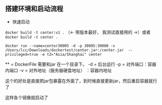 ## 搭建环境和启动流程

* 快速启动 
 
`docker build -t center:v1 .`  （← 带版本最好， 我测试直接用的 →）或者 `docker build -t center .`

`docker run --name=center30005 -d -p 30005:30000 -v /Users/lcc/Downloads/dockertest/center.jar:/center.jar  --privileged=true -e tZ="Asia/Shanghai" center`

** = DockerFile 需要和jar 在一个目录下。
-d = 后台运行
-p = 对外端口：容器内端口
-v = 对外地址（服务器硬盘地址） ：容器内地址


这个的好处是直接把jar包暴露在外面了，到时候直接更新jar，然后重启容器就行了



这样各个镜像就启动了


